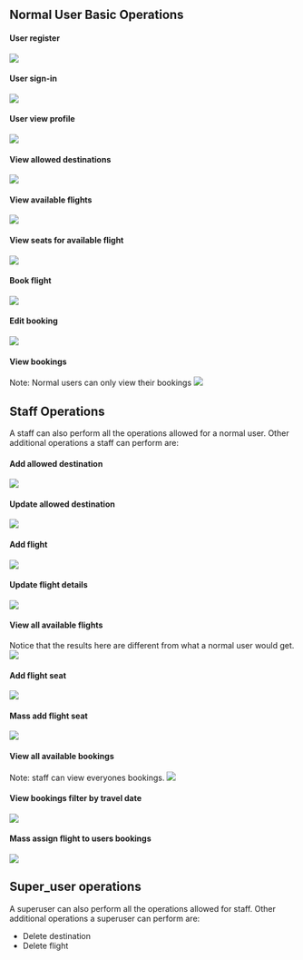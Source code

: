 ## Normal User Basic Operations
#### User register
![](/Docs/images/register.png?)

#### User sign-in
![](/Docs/images/sign_in.png?)

#### User view profile
![](/Docs/images/view_profile.png?)

#### View allowed destinations
![](/Docs/images/view_destinations.png?)

#### View available flights
![](/Docs/images/view_flights_normal_user.png?)

#### View seats for available flight
![](/Docs/images/view_flight_seats.png?)

#### Book flight
![](/Docs/images/book_flight.png?)

#### Edit booking
![](/Docs/images/edit_booking.png?)

#### View bookings
Note: Normal users can only view their bookings
![](/Docs/images/bookings_view_normal_user.png?)

## Staff Operations
A staff can also perform all the operations allowed for a normal user.
Other additional operations a staff can perform are:

#### Add allowed destination
![](/Docs/images/add_destination.png?)

#### Update allowed destination
![](/Docs/images/edit_destination.png?)

#### Add flight
![](/Docs/images/add_flight.png?)

#### Update flight details
![](/Docs/images/edit_flight.png?)

#### View all available flights
Notice that the results here are different from what a normal user would get.
![](/Docs/images/view_flights_staff.png?)

#### Add flight seat
![](/Docs/images/add_flight_seat.png?)

#### Mass add flight seat
![](/Docs/images/mass_add_flight_seats.png?)

#### View all available bookings
Note: staff can view everyones bookings.
![](/Docs/images/bookings_view_staff.png?)

#### View bookings filter by travel date
![](/Docs/images/bookings_view_filter_by_date.png?)

#### Mass assign flight to users bookings
![](/Docs/images/flight_mass_assign_bookings.png?)

## Super_user operations
A superuser can also perform all the operations allowed for staff.
Other additional operations a superuser can perform are:
* Delete destination
* Delete flight
